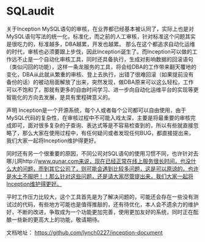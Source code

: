 # SQLaudit
关于Inception
MySQL语句的审核，在业界都已经基本被认同了，实际上也是对MySQL语句写法的统一化，标准化，而之前的人工审核，针对标准这个问题其实是很吃力的，标准越多，DBA越累，开发也越累。 那么在这个都追求自动化运维的时代，审核也必须要跟上步伐，因此Inception诞生了。而Inception可以做的工作远不止是一个自动化审核工具，同时还具备执行，生成对影响数据的回滚语句（类似闪回的功能），这样一条龙服务的工具，将会给DBA的工作带来翻天覆地的变化，DBA从此就从繁重的审核、登上去执行，出错了很难回滚（如果提前没有备份的话）的被动局面解放了出来，突然发现，做DBA原来可以这么轻松，工作可以不饱和了，那就有更多的自由时间学习、进一步向自动化运维平台的实现等更智能化的方向去发展，是具有里程碑意义的。

声明
Inception是一个开源系统，每个人或者每个公司都可以自由使用，由于MySQL代码的复杂性，在审核过程中不可能入戏太深，主要是将最重要的审核完成即可，面对很多复杂的子查询、表达式等是不容易检查到的，所以有些就直接忽略了，那么大家在使用过程中，有任何疑问或者发现任何BUG，都直接提出来，我们大家一起将Inception维护得更好。

同时还有另一个很重要的原因，不同公司对SQL语句的使用习惯不同，也许针对去哪儿网http://www.qunar.com来说，现在已经正常在线上服务很长时间，也没什么大的问题，而到其它公司了，则可能会遇到比较多问题，这是可以原谅的，也许是水土不服吧！！那么针对这些问题，还是请大家尽管提出来，我们大家一起将Inception维护得更好。

平时工作压力比较大，这个工具首先是为了解决问题的，可能还会存在一些没有测试过的代码，有些地方可能也是值得推敲的，还有待优化，本人会不遗余力的维护好，不断的改进，争取成为一个功能更加完善，使用更加友好的系统，同时正在酝酿一些新的更高大上的功能，敬请期待。

文档地址：
https://github.com/lynch0227/inception-document
